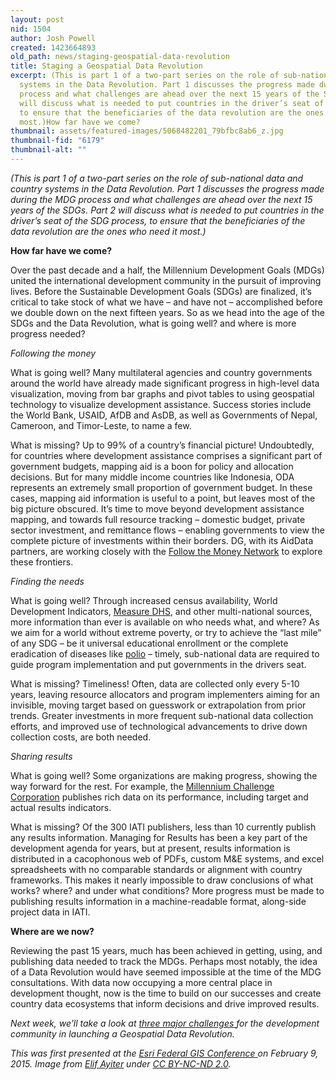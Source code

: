```yaml
---
layout: post
nid: 1504
author: Josh Powell
created: 1423664893
old_path: news/staging-geospatial-data-revolution
title: Staging a Geospatial Data Revolution
excerpt: (This is part 1 of a two-part series on the role of sub-national data and country
  systems in the Data Revolution. Part 1 discusses the progress made during the MDG
  process and what challenges are ahead over the next 15 years of the SDGs. Part 2
  will discuss what is needed to put countries in the driver’s seat of the SDG process,
  to ensure that the beneficiaries of the data revolution are the ones who need it
  most.)How far have we come?
thumbnail: assets/featured-images/5068482201_79bfbc8ab6_z.jpg
thumbnail-fid: "6179"
thumbnail-alt: ""
---
```


*(This is part 1 of a two-part series on the role of sub-national data and country systems in the Data Revolution. Part 1 discusses the progress made during the MDG process and what challenges are ahead over the next 15 years of the SDGs. Part 2 will discuss what is needed to put countries in the driver’s seat of the SDG process, to ensure that the beneficiaries of the data revolution are the ones who need it most.)*

**How far have we come?**

Over the past decade and a half, the Millennium Development Goals (MDGs) united the international development community in the pursuit of improving lives. Before the Sustainable Development Goals (SDGs) are finalized, it’s critical to take stock of what we have – and have not – accomplished before we double down on the next fifteen years. So as we head into the age of the SDGs and the Data Revolution, what is going well? and where is more progress needed?

*Following the money*

What is going well? Many multilateral agencies and country governments around the world have already made significant progress in high-level data visualization, moving from bar graphs and pivot tables to using geospatial technology to visualize development assistance. Success stories include the World Bank, USAID, AfDB and AsDB, as well as Governments of Nepal, Cameroon, and Timor-Leste, to name a few.

What is missing? Up to 99% of a country’s financial picture! Undoubtedly, for countries where development assistance comprises a significant part of government budgets, mapping aid is a boon for policy and allocation decisions. But for many middle income countries like Indonesia, ODA represents an extremely small proportion of government budget. In these cases, mapping aid information is useful to a point, but leaves most of the big picture obscured. It’s time to move beyond development assistance mapping, and towards full resource tracking – domestic budget, private sector investment, and remittance flows – enabling governments to view the complete picture of investments within their borders. DG, with its AidData partners, are working closely with the [Follow the Money Network](http://followthemoney.net/) to explore these frontiers.

*Finding the needs*

What is going well? Through increased census availability, World Development Indicators, [Measure DHS](http://www.dhsprogram.com/), and other multi-national sources, more information than ever is available on who needs what, and where? As we aim for a world without extreme poverty, or try to achieve the “last mile” of any SDG – be it universal educational enrollment or the complete eradication of diseases like [polio](http://video.esri.com/watch/3666/global-polio-eradication-initiative) – timely, sub-national data are required to guide program implementation and put governments in the drivers seat.

What is missing? Timeliness! Often, data are collected only every 5-10 years, leaving resource allocators and program implementers aiming for an invisible, moving target based on guesswork or extrapolation from prior trends. Greater investments in more frequent sub-national data collection efforts, and improved use of technological advancements to drive down collection costs, are both needed.

*Sharing results*

What is going well? Some organizations are making progress, showing the way forward for the rest. For example, the [Millennium Challenge Corporation](https://www.mcc.gov/pages/results) publishes rich data on its performance, including target and actual results indicators.

What is missing? Of the 300 IATI publishers, less than 10 currently publish any results information. Managing for Results has been a key part of the development agenda for years, but at present, results information is distributed in a cacophonous web of PDFs, custom M&E systems, and excel spreadsheets with no comparable standards or alignment with country frameworks. This makes it nearly impossible to draw conclusions of what works? where? and under what conditions? More progress must be made to publishing results information in a machine-readable format, along-side project data in IATI.

**Where are we now?**

Reviewing the past 15 years, much has been achieved in getting, using, and publishing data needed to track the MDGs. Perhaps most notably, the idea of a Data Revolution would have seemed impossible at the time of the MDG consultations. With data now occupying a more central place in development thought, now is the time to build on our successes and create country data ecosystems that inform decisions and drive improved results.

*Next week, we’ll take a look at [three major challenges ](/news/launching-geospatial-data-revolution)for the development community in launching a Geospatial Data Revolution.*


*This was first presented at the [Esri Federal GIS Conference ](http://www.esri.com/events/federal)on February 9, 2015.*
*Image from [Elif Ayiter](https://www.flickr.com/photos/alpha_auer/5068482201) under [CC BY-NC-ND 2.0](https://creativecommons.org/licenses/by-nc-nd/2.0/).*
